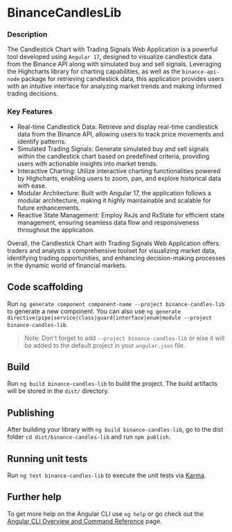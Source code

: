 # BinanceCandlesLib

### Description
The Candlestick Chart with Trading Signals Web Application is a powerful tool developed using `Angular 17`,
designed to visualize candlestick data from the Binance API along with simulated buy and sell signals.
Leveraging the Highcharts library for charting capabilities, as well as the `binance-api-node` package
for retrieving candlestick data, this application provides users with an intuitive interface for
analyzing market trends and making informed trading decisions.

### Key Features

- Real-time Candlestick Data: Retrieve and display real-time candlestick data from the Binance API, allowing users to track price movements and identify patterns.
- Simulated Trading Signals: Generate simulated buy and sell signals within the candlestick chart based on predefined criteria, providing users with actionable insights into market trends.
- Interactive Charting: Utilize interactive charting functionalities powered by Highcharts, enabling users to zoom, pan, and explore historical data with ease.
- Modular Architecture: Built with Angular 17, the application follows a modular architecture, making it highly maintainable and scalable for future enhancements.
- Reactive State Management: Employ RxJs and RxState for efficient state management, ensuring seamless data flow and responsiveness throughout the application.

Overall, the Candlestick Chart with Trading Signals Web Application offers traders and analysts a
comprehensive toolset for visualizing market data, identifying trading opportunities,
and enhancing decision-making processes in the dynamic world of financial markets.

## Code scaffolding

Run `ng generate component component-name --project binance-candles-lib` to generate a new component. You can also use `ng generate directive|pipe|service|class|guard|interface|enum|module --project binance-candles-lib`.
> Note: Don't forget to add `--project binance-candles-lib` or else it will be added to the default project in your `angular.json` file. 

## Build

Run `ng build binance-candles-lib` to build the project. The build artifacts will be stored in the `dist/` directory.

## Publishing

After building your library with `ng build binance-candles-lib`, go to the dist folder `cd dist/binance-candles-lib` and run `npm publish`.

## Running unit tests

Run `ng test binance-candles-lib` to execute the unit tests via [Karma](https://karma-runner.github.io).

## Further help

To get more help on the Angular CLI use `ng help` or go check out the [Angular CLI Overview and Command Reference](https://angular.io/cli) page.
